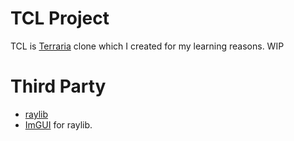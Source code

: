 # TCL Project
TCL is [Terraria](https://terraria.org/) clone which I created for my learning reasons. WIP

# Third Party
- [raylib](https://github.com/raysan5/raylib)
- [ImGUI](https://github.com/raylib-extras/rlImGui) for raylib.
